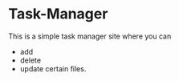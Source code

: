 # Task-Manager

This is a simple task manager site where you can
* add
* delete
* update
certain files.
